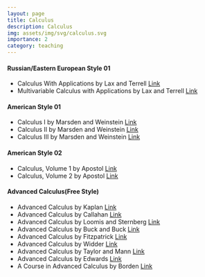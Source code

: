 ```yaml
---
layout: page
title: Calculus
description: Calculus
img: assets/img/svg/calculus.svg
importance: 2
category: teaching
---
```


#### Russian/Eastern European Style 01

- Calculus With Applications by Lax and Terrell [Link](https://link.springer.com/book/10.1007/978-1-4614-7946-8)
- Multivariable Calculus with Applications by Lax and Terrell [Link](https://link.springer.com/book/10.1007/978-3-319-74073-7)

#### American Style 01

- Calculus I by Marsden and Weinstein [Link](https://link.springer.com/book/10.1007/978-1-4612-5024-1)
- Calculus II by Marsden and Weinstein [Link](https://link.springer.com/book/10.1007/978-1-4612-5026-5)
- Calculus III by Marsden and Weinstein [Link](https://link.springer.com/book/10.1007/978-1-4612-5028-9)

#### American Style 02

- Calculus, Volume 1 by Apostol [Link](https://www.wiley.com/en-us/Calculus%2C+Volume+1%2C+2nd+Edition-p-9781119496731)
- Calculus, Volume 2 by Apostol [Link](https://www.wiley.com/en-us/Calculus%2C+Volume+2%2C+2nd+Edition-p-9781119496762)

#### Advanced Calculus(Free Style)

- Advanced Calculus by Kaplan [Link](https://www.pearson.com/en-us/subject-catalog/p/advanced-calculus/P200000006221/9780201799378?tab=table-of-contents)
- Advanced Calculus by Callahan [Link](https://link.springer.com/book/10.1007/978-1-4419-7332-0)  
- Advanced Calculus by Loomis and Sternberg [Link](https://www.worldscientific.com/worldscibooks/10.1142/9095#t=aboutBook)
- Advanced Calculus by Buck and Buck [Link](https://www.google.de/books/edition/Advanced_Calculus/7cYQAAAAQBAJ?hl=en&gbpv=1&dq=advanced+calculus+buck&printsec=frontcover) 
- Advanced Calculus by Fitzpatrick [Link](https://bookstore.ams.org/view?ProductCode=AMSTEXT/5)
- Advanced Calculus by Widder [Link](https://store.doverpublications.com/0486661032.html)
- Advanced Calculus by Taylor and Mann [Link](https://www.wiley.com/en-us/Advanced+Calculus%2C+3rd+Edition-p-9780471025665)
- Advanced Calculus by Edwards [Link](https://link.springer.com/book/10.1007/978-0-8176-8412-9)
- A Course in Advanced Calculus by Borden [Link](https://store.doverpublications.com/0486150380.html)

